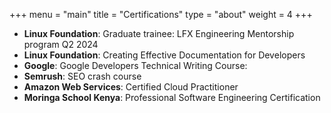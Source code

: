 +++
menu = "main"
title = "Certifications"
type = "about"
weight = 4
+++

- **Linux Foundation**: Graduate trainee: LFX Engineering Mentorship program Q2 2024 
- **Linux Foundation**: Creating Effective Documentation for Developers
- **Google**: Google Developers Technical Writing Course: 
- **Semrush**: SEO crash course
- **Amazon Web Services**: Certified Cloud Practitioner 
- **Moringa School Kenya**: Professional Software Engineering Certification